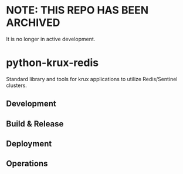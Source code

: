 # NOTE: THIS REPO HAS BEEN ARCHIVED

It is no longer in active development.

# python-krux-redis

Standard library and tools for krux applications to utilize Redis/Sentinel clusters.

## Development

## Build & Release

## Deployment

## Operations
